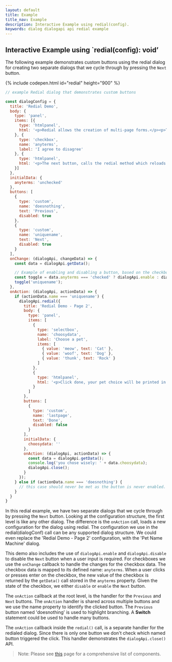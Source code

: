 ```yaml
---
layout: default
title: Example
title_nav: Example
description: Interactive Example using redial(config).
keywords: dialog dialogapi api redial example
---
```


## Interactive Example using `redial(config): void’

The following example demonstrates custom buttons using the redial dialog for creating two separate dialogs that we cycle through by pressing the `Next` button.

{% include codepen.html id="redial" height="900" %}

```js
// example Redial dialog that demonstrates custom buttons

const dialogConfig = {
  title: 'Redial Demo',
  body: {
    type: 'panel',
    items: [{
      type: 'htmlpanel',
      html: '<p>Redial allows the creation of multi-page forms.</p><p>The Next button has been configured to be disabled. When the <b>checkbox</b> is checked, the next button should be enabled</p>'
    }, {
      type: 'checkbox',
      name: 'anyterms',
      label: 'I agree to disagree'
    }, {
      type: 'htmlpanel',
      html: '<p>The next button, calls the redial method which reloads a new dialog in place</p><p>Press next to continue</p>'
    }]
  },
  initialData: {
    anyterms: 'unchecked'
  },
  buttons: [
    {
      type: 'custom',
      name: 'doesnothing',
      text: 'Previous',
      disabled: true
    },
    {
      type: 'custom',
      name: 'uniquename',
      text: 'Next',
      disabled: true
    }
  ],
  onChange: (dialogApi, changeData) => {
    const data = dialogApi.getData();

    // Example of enabling and disabling a button, based on the checkbox state.
    const toggle = data.anyterms === 'checked' ? dialogApi.enable : dialogApi.disable;
    toggle('uniquename');
  },
  onAction: (dialogApi, actionData) => {
    if (actionData.name === 'uniquename') {
      dialogApi.redial({
        title: 'Redial Demo - Page 2',
        body: {
          type: 'panel',
          items: [
            {
              type: 'selectbox',
              name: 'choosydata',
              label: 'Choose a pet',
              items: [
                { value: 'meow', text: 'Cat' },
                { value: 'woof', text: 'Dog' },
                { value: 'thunk', text: 'Rock' }
              ]
            },
            {
              type: 'htmlpanel',
              html: '<p>Click done, your pet choice will be printed in the console.log and the dialog should close</p>'
            }
          ]
        },
        buttons: [
          {
            type: 'custom',
            name: 'lastpage',
            text: 'Done',
            disabled: false
          }
        ],
        initialData: {
          choosydata: ''
        },
        onAction: (dialogApi, actionData) => {
          const data = dialogApi.getData();
          console.log('you chose wisely: ' + data.choosydata);
          dialogApi.close();
        }
      });
    } else if (actionData.name === 'doesnothing') {
      // this case should never be met as the button is never enabled.
    }
  }
}
```

In this redial example, we have two separate dialogs that we cycle through by pressing the `Next` button.  Looking at the configuration structure, the first level is like any other dialog.
The difference is the `onAction` call, loads a new configuration for the dialog using redial.  The configuration we use in the redial(dialogConf) call can be any supported dialog structure.  We could even replace the 'Redial Demo - Page 2' configuration, with the 'Pet Name Machine' dialog.

This demo also includes the use of `dialogApi.enable` and `dialogApi.disable` to disable the `Next` button when a user input is required.  For checkboxes we use the `onChange` callback to handle the changes for the checkbox data.  The checkbox data is mapped to its defined name: `anyterms`.  When a user clicks or presses enter on the checkbox, the new value of the checkbox is returned by the `getData()` call stored in the `anyterms` property.  Given the state of the checkbox, we either `disable` or `enable` the `Next` button.

The `onAction` callback at the root level, is the handler for the `Previous` and `Next` buttons. The `onAction` handler is shared across multiple buttons and we use the name property to identify the clicked button.  The `Previous` button named 'doesnothing' is used to highlight branching.  A **Switch** statement could be used to handle many buttons.

The `onAction` callback inside the `redial()` call, is a separate handler for the redialed dialog.  Since there is only one button we don't check which named button triggered the click.
This handler demonstrates the `dialogApi.close()` API.

> Note: Please see [this]({{site.baseurl}}/api-reference-guide/dialog/dialogcomponent) page for a comprehensive list of components.
